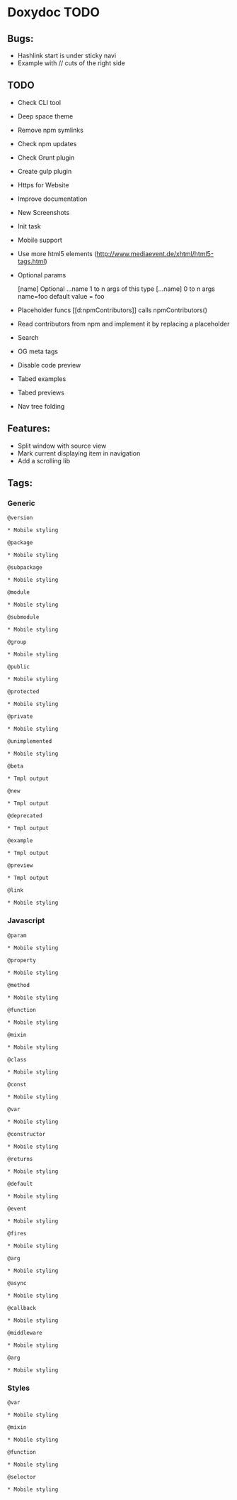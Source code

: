 Doxydoc TODO
==========

Bugs:
-----

* Hashlink start is under sticky navi
* Example with // cuts of the right side

TODO
----
* Check CLI tool
* Deep space theme
* Remove npm symlinks
* Check npm updates
* Check Grunt plugin
* Create gulp plugin
* Https for Website

* Improve documentation
* New Screenshots

* Init task
* Mobile support
* Use more html5 elements (http://www.mediaevent.de/xhtml/html5-tags.html)
* Optional params

    [name]      Optional
    ...name     1 to n args of this type
    [...name]   0 to n args
    name=foo    default value = foo
* Placeholder funcs
    [[d:npmContributors]] calls npmContributors()
* Read contributors from npm and implement it by replacing a placeholder
* Search
* OG meta tags
* Disable code preview
* Tabed examples
* Tabed previews
* Nav tree folding


Features:
---------

* Split window with source view
* Mark current displaying item in navigation
* Add a scrolling lib


Tags:
-----

### Generic

    @version

    * Mobile styling

    @package

    * Mobile styling

    @subpackage

    * Mobile styling

    @module

    * Mobile styling

    @submodule

    * Mobile styling

    @group

    * Mobile styling

    @public

    * Mobile styling

    @protected

    * Mobile styling

    @private

    * Mobile styling

    @unimplemented

    * Mobile styling

    @beta

    * Tmpl output

    @new

    * Tmpl output

    @deprecated

    * Tmpl output

    @example

    * Tmpl output

    @preview

    * Tmpl output

    @link

    * Mobile styling

### Javascript

    @param

    * Mobile styling

    @property

    * Mobile styling

    @method

    * Mobile styling

    @function

    * Mobile styling

    @mixin

    * Mobile styling

    @class

    * Mobile styling

    @const

    * Mobile styling

    @var

    * Mobile styling

    @constructor

    * Mobile styling

    @returns

    * Mobile styling

    @default

    * Mobile styling

    @event

    * Mobile styling

    @fires

    * Mobile styling

    @arg

    * Mobile styling

    @async

    * Mobile styling

    @callback

    * Mobile styling

    @middleware

    * Mobile styling

    @arg

    * Mobile styling


### Styles

    @var

    * Mobile styling

    @mixin

    * Mobile styling

    @function

    * Mobile styling

    @selector

    * Mobile styling
